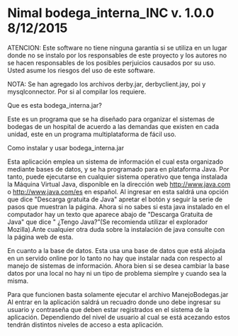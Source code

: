 # Nimal bodega_interna_INC v. 1.0.0 8/12/2015

ATENCION: Este software no tiene ninguna garantía si se utiliza en un lugar donde no se instalo por los responsables de este proyecto y los autores no se hacen responsables de los posibles perjuicios causados por su uso. Usted asume los riesgos del uso de este software.

NOTA: Se han agregado los archivos derby.jar, derbyclient.jay, poi y mysqlconnector. Por si al compilar los requiere.

Que es esta bodega_interna.jar?

Este es un programa que se ha diseñado para organizar el sistemas de bodegas de un hospital de acuerdo a las demandas que existen en cada unidad, este en un programa multiplataforma de fácil uso.

Como instalar y usar bodega_interna.jar

Esta aplicación emplea un sistema de información el cual esta organizado mediante bases de datos, y se ha programado para en plataforma Java. Por tanto, puede ejecutarse en cualquier sistema operativo que tenga instalada la Máquina Virtual Java, disponible en la dirección web http://www.java.com o http://www.java.com/es en español. Al ingresar en esta saldrá una opción que dice "Descarga gratuita de Java" apretar el botón y seguir la serie de pasos que muestran la página. Ahora si no sabes si esta java instalado en el computador hay un texto que aparece abajo de "Descarga Gratuita de Java" que dice " ¿Tengo Java?”(Se recomienda utilizar el explorador Mozilla).Ante cualquier otra duda sobre la instalación de java consulte con la página web de esta.

En cuanto a la base de datos. Esta usa una base de datos que está alojada en un servido online por lo tanto no hay que instalar nada con respecto al manejo de sistemas de información. Ahora bien si se desea cambiar la base datos por una local no hay ni un tipo de problema siemplre y cuando sea la misma.

Para que funcionen basta solamente ejecutar el archivo ManejoBodegas.jar Al entrar en la aplicación saldrá un recuadro donde uno debe ingresar su usuario y contraseña que deben estar registrados en el sistema de la aplicación. Dependiendo del nivel de usuario al cual se está acezando estos tendrán distintos niveles de acceso a esta aplicación.



